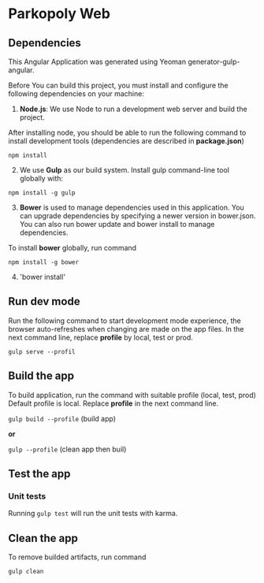 # Parkopoly Web

## Dependencies 

This Angular Application was generated using Yeoman generator-gulp-angular.

Before You can build this project, you must install and configure the following dependencies on your machine:
 
 1. **Node.js**: We use Node to run a development web server and build the project.
 
 After installing node,   you should be able to run the following command to install development tools
 (dependencies are described in **package.json**)
 
  `npm install`
 
2. We use **Gulp** as our build system. Install gulp  command-line tool globally with:

  `npm install -g gulp`

3. **Bower** is used to manage dependencies used in this application. 
You can upgrade dependencies by specifying a newer version in bower.json.
You can also run bower update and bower install to manage dependencies. 

To install **bower** globally, run command

  `npm install -g bower`
  
4. 'bower install'


## Run dev mode

Run the following command to start development mode experience, the browser
auto-refreshes when changing are made on the app files.
In the next command line, replace **profile** by local, test or prod.

  `gulp serve --profil`

## Build the app

To build application, run the command with suitable profile (local, test, prod)
Default profile is local. Replace **profile** in the next command line.

  `gulp build --profile`  (build app)
  
  **or**
  
  `gulp --profile`  (clean app then buil)

## Test the app

### Unit tests

Running `gulp test` will run the unit tests with karma.

## Clean the app

To remove builded artifacts, run command

  `gulp clean`





